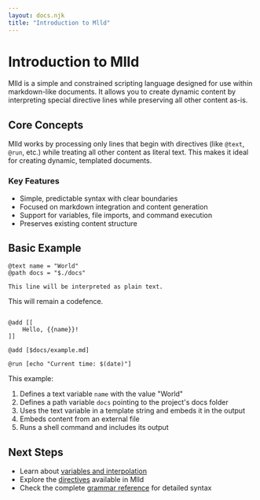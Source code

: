 ```yaml
---
layout: docs.njk
title: "Introduction to Mlld"
---
```


# Introduction to Mlld

Mlld is a simple and constrained scripting language designed for use within markdown-like documents. It allows you to create dynamic content by interpreting special directive lines while preserving all other content as-is.

## Core Concepts

Mlld works by processing only lines that begin with directives (like `@text`, `@run`, etc.) while treating all other content as literal text. This makes it ideal for creating dynamic, templated documents.

### Key Features

- Simple, predictable syntax with clear boundaries
- Focused on markdown integration and content generation
- Support for variables, file imports, and command execution
- Preserves existing content structure

## Basic Example

```mlld
@text name = "World"
@path docs = "$./docs"

This line will be interpreted as plain text.

```
This will remain a codefence.
```

@add [[
    Hello, {{name}}!
]]

@add [$docs/example.md]

@run [echo "Current time: $(date)"]
```

This example:
1. Defines a text variable `name` with the value "World"
2. Defines a path variable `docs` pointing to the project's docs folder
3. Uses the text variable in a template string and embeds it in the output
4. Embeds content from an external file
5. Runs a shell command and includes its output

## Next Steps

- Learn about [variables and interpolation](./variables.md)
- Explore the [directives](./directives/README.md) available in Mlld
- Check the complete [grammar reference](./grammar-reference.md) for detailed syntax